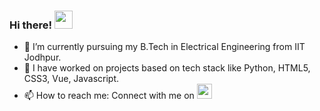 <!--  ### Hi there <img src="https://github.com/TheDudeThatCode/TheDudeThatCode/raw/master/Assets/Hi.gif" width="2px" style="max-width:100%;"> <!--👋-->
### Hi there! <img src="https://github.com/TheDudeThatCode/TheDudeThatCode/raw/master/Assets/Hi.gif" width="29px" height="29px">
<!--
**Vedant-02/Vedant-02** is a ✨ _special_ ✨ repository because its `README.md` (this file) appears on your GitHub profile.

Here are some ideas to get you started:-->

- 🔭 I’m currently pursuing my B.Tech in Electrical Engineering from IIT Jodhpur.
- 🌱 I have worked on projects based on tech stack like Python, HTML5, CSS3, Vue, Javascript.
- 📫 How to reach me: Connect with me on <a href="https://www.linkedin.com/in/vedant-a-sontake-011922206/" rel="noopener noreferrer" target="_blank">
  <img width="24px" src="https://camo.githubusercontent.com/d659d2bac00c01b42bffbae84bdc121e828b8fecd5b4949ffa2575f5d9e4a371/68747470733a2f2f63646e2e6a7364656c6976722e6e65742f6e706d2f73696d706c652d69636f6e734076332f69636f6e732f6c696e6b6564696e2e737667" data-canonical-src="https://cdn.jsdelivr.net/npm/simple-icons@v3/icons/linkedin.svg" style="max-width:100%;"></a>
<!--   <a href=""><img width="24px" src="https://cdn.jsdelivr.net/npm/simple-icons@v3/icons/instagram.svg" style="max-width:100%;"> -->
 
 
 
<!-- 👯 I’m looking to collaborate on ...
- 🤔 I’m looking for help with ...
- 💬 Ask me about ...
- 📫 How to reach me: Connect with me on link
- 😄 Pronouns: ...
- ⚡ Fun fact: ...-->

